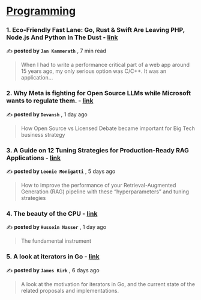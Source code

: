 
<h1><a href=https://medium.com/tag/programming/recommended target="_blank" rel="noopener noreferrer">Programming</a></h1>
<h3>1. Eco-Friendly Fast Lane: Go, Rust & Swift Are Leaving PHP, Node.js And Python In The Dust - <a href=https://medium.com/@jankammerath/eco-friendly-fast-lane-go-rust-swift-are-leaving-php-node-js-and-python-in-the-dust-6840f0077e4a?source=tag_recommended_feed---------0-84----------programming----------9b9080dc_0fe3_48ea_9ec1_bbc02778975c------- target="_blank" rel="noopener noreferrer">link</a></h3>

✍️ **posted by `Jan Kammerath`** <date> , 7 min read</date>

<blockquote>When I had to write a performance critical part of a web app around 15 years ago, my only serious option was C/C++. It was an application…</blockquote>

<h3>2. Why Meta is fighting for Open Source LLMs while Microsoft wants to regulate them. - <a href=https://medium.com/@machine-learning-made-simple/why-meta-is-fighting-for-open-source-llms-while-microsoft-wants-to-regulate-them-a8f598ff0abf?source=tag_recommended_feed---------1-107----------programming----------9b9080dc_0fe3_48ea_9ec1_bbc02778975c------- target="_blank" rel="noopener noreferrer">link</a></h3>

✍️ **posted by `Devansh`** <date> , 1 day ago</date>

<blockquote>How Open Source vs Licensed Debate became important for Big Tech business strategy</blockquote>

<h3>3. A Guide on 12 Tuning Strategies for Production-Ready RAG Applications - <a href=https://medium.com/towards-data-science/a-guide-on-12-tuning-strategies-for-production-ready-rag-applications-7ca646833439?source=tag_recommended_feed---------2-85----------programming----------9b9080dc_0fe3_48ea_9ec1_bbc02778975c------- target="_blank" rel="noopener noreferrer">link</a></h3>

✍️ **posted by `Leonie Monigatti`** <date> , 5 days ago</date>

<blockquote>How to improve the performance of your Retrieval-Augmented Generation (RAG) pipeline with these “hyperparameters” and tuning strategies</blockquote>

<h3>4. The beauty of the CPU - <a href=https://medium.com/@hnasr/the-beauty-of-the-cpu-911160cf51c8?source=tag_recommended_feed---------3-84----------programming----------9b9080dc_0fe3_48ea_9ec1_bbc02778975c------- target="_blank" rel="noopener noreferrer">link</a></h3>

✍️ **posted by `Hussein Nasser`** <date> , 1 day ago</date>

<blockquote>The fundamental instrument</blockquote>

<h3>5. A look at iterators in Go - <a href=https://medium.com/eureka-engineering/a-look-at-iterators-in-go-f8e86062937c?source=tag_recommended_feed---------4-107----------programming----------9b9080dc_0fe3_48ea_9ec1_bbc02778975c------- target="_blank" rel="noopener noreferrer">link</a></h3>

✍️ **posted by `James Kirk`** <date> , 6 days ago</date>

<blockquote>A look at the motivation for iterators in Go, and the current state of the related proposals and implementations.</blockquote>

